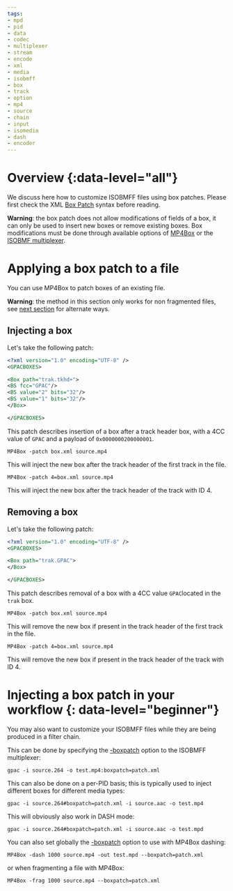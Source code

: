 ```yaml
---
tags:
- mpd
- pid
- data
- codec
- multiplexer
- stream
- encode
- xml
- media
- isobmff
- box
- track
- option
- mp4
- source
- chain
- input
- isomedia
- dash
- encoder
---
```




# Overview {:data-level="all"}

We discuss here how to customize ISOBMFF files using box patches.  Please first check the XML [Box Patch](BoxPatch) syntax before reading.

__Warning__: the box patch does not allow modifications of fields of a box, it can only be used to insert new boxes or  remove existing boxes. Box modifications must be done through available options of [MP4Box](MP4Box-Introduction) or the [ISOBMF multiplexer](mp4mx).


# Applying a box patch to a file

You can use MP4Box to patch boxes of an existing file.

__Warning__: the method in this section only works for non fragmented files, see [next section](#injecting-a-box-patch-in-your-workflow) for alternate ways.

## Injecting a box

Let's take the following patch:
```xml
<?xml version="1.0" encoding="UTF-8" />
<GPACBOXES>

<Box path="trak.tkhd+">
<BS fcc="GPAC"/>
<BS value="2" bits="32"/>
<BS value="1" bits="32"/>
</Box>

</GPACBOXES>
```

This patch describes insertion of a box after a track header box, with a 4CC value of `GPAC` and a payload of `0x0000000200000001`.

```
MP4Box -patch box.xml source.mp4
```

This will inject the new box after the track header of the first track in the file.

```
MP4Box -patch 4=box.xml source.mp4
```

This will inject the new box after the track header of the track with ID 4.


## Removing a box

Let's take the following patch:
```xml
<?xml version="1.0" encoding="UTF-8" />
<GPACBOXES>

<Box path="trak.GPAC">
</Box>

</GPACBOXES>
```

This patch describes removal of a box with a 4CC value `GPAC`located in the `trak` box.
```
MP4Box -patch box.xml source.mp4
```

This will remove the new box if present in the track header of the first track in the file.

```
MP4Box -patch 4=box.xml source.mp4
```

This will remove the new box if present in the track header of the track with ID 4.



# Injecting a box patch in your workflow {: data-level="beginner"}

You may also want to customize your ISOBMFF files while they are being produced in a filter chain. 

This can be done by specifying the [-boxpatch](mp4mx#boxpatch) option to the ISOBMFF multiplexer:

```
gpac -i source.264 -o test.mp4:boxpatch=patch.xml
```

This can  also be done on a per-PID basis; this is typically used to inject different boxes for different media types:

```
gpac -i source.264#boxpatch=patch.xml -i source.aac -o test.mp4
```

This will obviously also work in DASH mode:

```
gpac -i source.264#boxpatch=patch.xml -i source.aac -o test.mpd
```

You can also set globally the [-boxpatch](mp4mx#boxpatch) option to use with MP4Box dashing:
```
MP4Box -dash 1000 source.mp4 -out test.mpd --boxpatch=patch.xml
```

or when fragmenting a file with MP4Box:

```
MP4Box -frag 1000 source.mp4 --boxpatch=patch.xml
```
